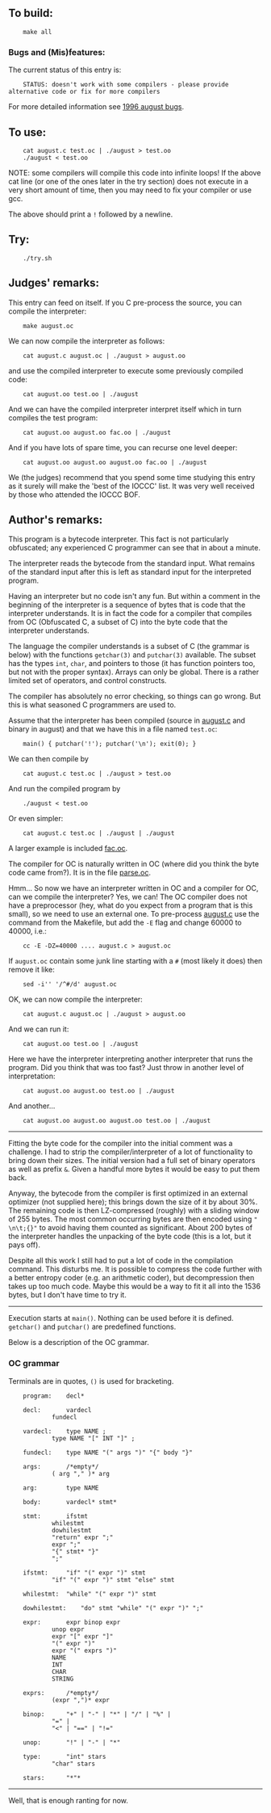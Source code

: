## To build:

```<!---sh-->
    make all
```


### Bugs and (Mis)features:

The current status of this entry is:

```
    STATUS: doesn't work with some compilers - please provide alternative code or fix for more compilers
```

For more detailed information see [1996 august bugs](../../bugs.html#1996_august).


## To use:

```<!---sh-->
    cat august.c test.oc | ./august > test.oo
    ./august < test.oo
```


NOTE: some compilers will compile this code into infinite loops!  If the above
cat line (or one of the ones later in the try section) does not execute in a
very short amount of time, then you may need to fix your compiler or use gcc.

The above should print a `!` followed by a newline.


## Try:

```<!---sh-->
    ./try.sh
```


## Judges' remarks:

This entry can feed on itself.  If you C pre-process the source,
you can compile the interpreter:

```<!---sh-->
    make august.oc
```

We can now compile the interpreter as follows:

```<!---sh-->
    cat august.c august.oc | ./august > august.oo
```

and use the compiled interpreter to execute some previously
compiled code:

```<!---sh-->
    cat august.oo test.oo | ./august
```

And we can have the compiled interpreter interpret itself which
in turn compiles the test program:

```<!---sh-->
    cat august.oo august.oo fac.oo | ./august
```

And if you have lots of spare time, you can recurse one level deeper:

```<!---sh-->
    cat august.oo august.oo august.oo fac.oo | ./august
```

We (the judges) recommend that you spend some time studying this
entry as it surely will make the 'best of the IOCCC' list.  It was
very well received by those who attended the IOCCC BOF.


## Author's remarks:

This program is a bytecode interpreter.  This fact is not
particularly obfuscated; any experienced C programmer can see that
in about a minute.

The interpreter reads the bytecode from the standard input.  What
remains of the standard input after this is left as standard input for
the interpreted program.

Having an interpreter but no code isn't any fun.  But within a comment
in the beginning of the interpreter is a sequence of bytes that is
code that the interpreter understands.  It is in fact the code for a
compiler that compiles from OC (Obfuscated C, a subset of C) into the
byte code that the interpreter understands.

The language the compiler understands is a subset of C (the grammar
is below) with the functions `getchar(3)` and `putchar(3)`
available.  The subset has the types `int`, `char`, and pointers to
those (it has function pointers too, but not with the proper
syntax).  Arrays can only be global.  There is a rather limited set
of operators, and control constructs.

The compiler has absolutely no error checking, so things
can go wrong.  But this is what seasoned C programmers are used to.

Assume that the interpreter has been compiled (source in [august.c](august.c)
and binary in august) and that we have this in a file named `test.oc`:

```<!---c-->
    main() { putchar('!'); putchar('\n'); exit(0); }
```

We can then compile by

```<!---sh-->
    cat august.c test.oc | ./august > test.oo
```

And run the compiled program by

```<!---sh-->
    ./august < test.oo
```

Or even simpler:

```<!---sh-->
    cat august.c test.oc | ./august | ./august
```

A larger example is included [fac.oc](fac.oc).

The compiler for OC is naturally written in OC (where did you think the byte
code came from?).  It is in the file [parse.oc](parse.oc).

Hmm...  So now we have an interpreter written in OC and a compiler for OC, can
we compile the interpreter?  Yes, we can!  The OC compiler does not have a
preprocessor (hey, what do you expect from a program that is this small), so we
need to use an external one.  To pre-process [august.c](august.c) use the
command from the Makefile, but add the `-E` flag and change 60000 to 40000,
i.e.:

```<!---sh-->
    cc -E -DZ=40000 .... august.c > august.oc
```

If `august.oc` contain some junk line starting with a `#` (most likely
it does) then remove it like:

```<!---sh-->
    sed -i'' '/^#/d' august.oc
```

OK, we can now compile the interpreter:

```<!---sh-->
    cat august.c august.oc | ./august > august.oo
```

And we can run it:

```<!---sh-->
    cat august.oo test.oo | ./august
```

Here we have the interpreter interpreting another interpreter that runs
the program.  Did you think that was too fast?  Just throw in another
level of interpretation:

```<!---sh-->
    cat august.oo august.oo test.oo | ./august
```

And another...

```<!---sh-->
    cat august.oo august.oo august.oo test.oo | ./august
```

---

Fitting the byte code for the compiler into the initial comment
was a challenge.  I had to strip the compiler/interpreter of
a lot of functionality to bring down their sizes.  The initial
version had a full set of binary operators as well as prefix `&`.
Given a handful more bytes it would be easy to put them back.

Anyway, the bytecode from the compiler is first optimized in
an external optimizer (not supplied here); this brings down the
size of it by about 30%.  The remaining code is then LZ-compressed
(roughly) with a sliding window of 255 bytes.  The most common
occurring bytes are then encoded using `" \n\t;{}"` to avoid having
them counted as significant.  About 200 bytes of the interpreter
handles the unpacking of the byte code (this is a lot, but it pays
off).

Despite all this work I still had to put a lot of code in the
compilation command.  This disturbs me.  It is possible to compress
the code further with a better entropy coder (e.g. an arithmetic
coder), but decompression then takes up too much code.  Maybe this
would be a way to fit it all into the 1536 bytes, but I don't have
time to try it.

---

Execution starts at `main()`.  Nothing can be used before it is
defined.  `getchar()` and `putchar()` are predefined functions.

Below is a description of the OC grammar.

### OC grammar

Terminals are in quotes, `()` is used for bracketing.

```
    program:	decl*

    decl:		vardecl
		    fundecl

    vardecl:	type NAME ;
		    type NAME "[" INT "]" ;

    fundecl:	type NAME "(" args ")" "{" body "}"

    args:		/*empty*/
		    ( arg "," )* arg

    arg:		type NAME

    body:		vardecl* stmt*

    stmt:		ifstmt
		    whilestmt
		    dowhilestmt
		    "return" expr ";"
		    expr ";"
		    "{" stmt* "}"
		    ";"

    ifstmt:		"if" "(" expr ")" stmt
		    "if" "(" expr ")" stmt "else" stmt

    whilestmt:	"while" "(" expr ")" stmt

    dowhilestmt:	"do" stmt "while" "(" expr ")" ";"

    expr:		expr binop expr
		    unop expr
		    expr "[" expr "]"
		    "(" expr ")"
		    expr "(" exprs ")"
		    NAME
		    INT
		    CHAR
		    STRING

    exprs:		/*empty*/
		    (expr ",")* expr

    binop:		"+" | "-" | "*" | "/" | "%" |
		    "=" |
		    "<" | "==" | "!="

    unop:		"!" | "-" | "*"

    type:		"int" stars
		    "char" stars

    stars:		"*"*
```

---


Well, that is enough ranting for now.


<!--

    Copyright © 1984-2024 by Landon Curt Noll. All Rights Reserved.

    You are free to share and adapt this file under the terms of this license:

	Creative Commons Attribution-ShareAlike 4.0 International (CC BY-SA 4.0)

    For more information, see:

	https://creativecommons.org/licenses/by-sa/4.0/

-->
